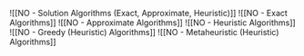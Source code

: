 ![[NO - Solution Algorithms (Exact, Approximate, Heuristic)]]
![[NO - Exact Algorithms]]
![[NO - Approximate Algorithms]]
![[NO - Heuristic Algorithms]]
![[NO - Greedy (Heuristic) Algorithms]]
![[NO - Metaheuristic (Heuristic)  Algorithms]]